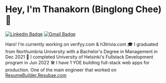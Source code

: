 # Hey, I'm Thanakorn (Binglong Chee) 👋

[![Linkedin Badge](https://img.shields.io/badge/-ThanakornChee-blue?style=flat-square&logo=linkedin&logoColor=white&link=https://www.linkedin.com/in/thanakorn-chee/)](https://www.linkedin.com/in/thanakorn-chee/) [![Gmail Badge](https://img.shields.io/badge/-Binglong2206@gmail.com-red?style=flat-square&logo=gmail&logoColor=white&link=mailto:binglong2206@gmail.com)](mailto:binglong2206@gmail.com)  


Haro! I'm currently working on verifyy.com & h3trivia.com 
<a>🎓 I graduated from Northumbria University with a Bachelor's Degree in Management in Dec 2021<a/>
<a>📖 I completed University of Helsinki's Fullstack Development program in Jun 2022</a>
<a>🛠 I have 1 YOE building full-stack web apps for production. One of the main engineer that worked on [ResumeBuilder.Resubae.com](https://www.resumebuilder.resubae.com)<a/>



